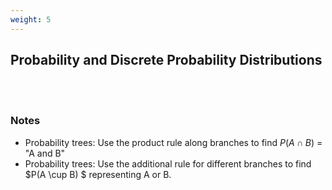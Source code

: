 ```yaml
---
weight: 5
---
```


## Probability and Discrete Probability Distributions
<br><br>

### Notes


* Probability trees: Use the product rule along branches to find $P( A \cap B )$   = "A and B"
* Probability trees: Use the additional rule for different branches to find $P(A \cup B) $ representing A or B.
